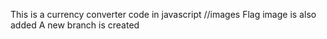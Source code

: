 This is a currency converter code in javascript
//images
Flag image is also added
A new branch is created
